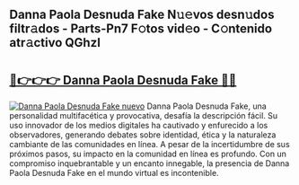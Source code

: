## Danna Paola Desnuda Fake N𝚞𝚎vos desn𝚞dos filtr𝚊dos - Parts-Pn7 F𝚘tos vid𝚎o - C𝚘ntenido atr𝚊ctivo QGhzI

# <h2><a href="http://mbbvx4l.tromn.icu/?c=Danna+Paola+Desnuda+Fake">🔗👉👉👉 Danna Paola Desnuda Fake 🔗🔗</a></h2>

[![Danna Paola Desnuda Fake nuevo](https://i.imgur.com/pEAQMta.gif)](http://mbbvx4l.tromn.icu/?c=Danna+Paola+Desnuda+Fake)
Danna Paola Desnuda Fake, una personalidad multifacética y provocativa, desafía la descripción fácil. Su uso innovador de los medios digitales ha cautivado y enfurecido a los observadores, generando debates sobre identidad, ética y la naturaleza cambiante de las comunidades en línea. A pesar de la incertidumbre de sus próximos pasos, su impacto en la comunidad en línea es profundo. Con un compromiso inquebrantable y un encanto innegable, la presencia de Danna Paola Desnuda Fake en el mundo virtual es incontenible.
